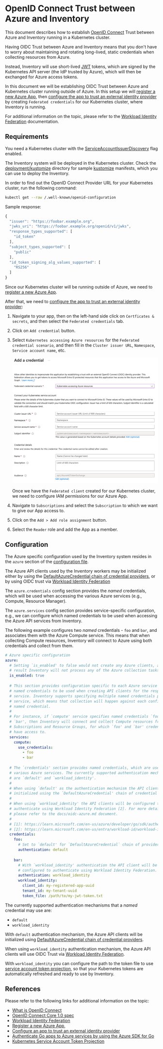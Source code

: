 # OpenID Connect Trust between Azure and Inventory

This document describes how to establish [OpenID Connect](http://openid.net/connect/) Trust between Azure and Inventory running
in a Kubernetes cluster.

Having OIDC Trust between Azure and Inventory means that you don't have to worry
about maintaining and rotating long-lived, static credentials when collecting
resources from Azure.

Instead, Inventory will use short-lived [JWT](https://jwt.io/) tokens, which are
signed by the Kubernetes API server (the IdP trusted by Azure), which will then
be exchanged for Azure access tokens.

In this document we will be establishing OIDC Trust between Azure and Kubernetes
cluster running outside of Azure. In this setup we will [register a new Azure App](https://learn.microsoft.com/en-us/entra/identity-platform/quickstart-register-app),
then [configure the app to trust an external identity
provider](https://learn.microsoft.com/en-us/entra/workload-id/workload-identity-federation-create-trust)
by creating `Federated credentials` for our Kubernetes cluster, where Inventory
is running.

For additional information on the topic, please refer to the [Workload Identity Federation](https://learn.microsoft.com/en-us/entra/workload-id/workload-identity-federation)
documentation.

## Requirements

You need a Kubernetes cluster with the
[ServiceAccountIssuerDiscovery](https://kubernetes.io/docs/tasks/configure-pod-container/configure-service-account/#service-account-issuer-discovery)
flag enabled.

The Inventory system will be deployed in the Kubernetes cluster. Check the
[deployment/kustomize](../deployment/kustomize) directory for sample
[kustomize](https://kustomize.io/) manifests, which you can use to deploy the
Inventory.

In order to find out the OpenID Connect Provider URL for your Kubernetes
cluster, run the following command:

```sh
kubectl get --raw /.well-known/openid-configuration
```

Sample response:

``` javascript
{
  "issuer": "https://foobar.example.org",
  "jwks_uri": "https://foobar.example.org/openid/v1/jwks",
  "response_types_supported": [
    "id_token"
  ],
  "subject_types_supported": [
    "public"
  ],
  "id_token_signing_alg_values_supported": [
    "RS256"
  ]
}
```

Since our Kubernetes cluster will be running outside of Azure, we need to
[register a new Azure App](https://learn.microsoft.com/en-us/entra/identity-platform/quickstart-register-app).

After that, we need to [configure the app to trust an external identity provider](https://learn.microsoft.com/en-us/entra/workload-id/workload-identity-federation-create-trust):

1. Navigate to your app, then on the left-hand side click on
`Certficates & secrets`, and then select the `Federated credentials` tab.

1. Click on `Add credential` button.

1. Select `Kubernetes accessing Azure resources` for the `Federated credential scenario`,
and then fill in the `Cluster issuer URL`, `Namespace`, `Service account name`, etc.

    ![Azure Federated Client Kubernetes](../images/azure-oidc-kubernetes.png)

    Once we have the `Federated client` created for our Kubernetes cluster, we need to configure IAM permissions for our Azure App.

1. Navigate to `Subscriptions` and select the `Subscription` to which we want to
give our App access to.

1. Click on the `Add > Add role assignment` button.

1. Select the `Reader` role and add the App as a member.

## Configuration

The Azure specific configuration used by the Inventory system resides in the `azure`
section of the [configuration file](../examples/config.yaml).

The Azure API clients used by the Inventory workers may be initialized either by
using the [DefaultAzureCredential chain of credential providers](https://learn.microsoft.com/en-us/azure/developer/go/sdk/authentication-overview#use-defaultazurecredential-in-an-application),
or by using OIDC trust via [Workload Identity Federation](https://learn.microsoft.com/en-us/entra/workload-id/workload-identity-federation)

The `azure.credentials` config section provides the _named_ credentials, which
will be used when accessing the various Azure services (e.g., Compute, Resource Manager).

The `azure.services` config section provides service-specific configuration,
e.g., we can configure which named credentials to be used when accessing the
Azure API services from Inventory.

The following example configures two _named_ credentials - `foo` and `bar`, and
associates them with the Azure Compute service. This means that when collecting
Compute resources, Inventory will connect to Azure using both credentials and
collect from them.

``` yaml
# Azure specific configuration
azure:
  # Setting `is_enabled' to false would not create any Azure clients, and as a
  # result Inventory will not process any of the Azure collection tasks.
  is_enabled: true

  # This section provides configuration specific to each Azure service and which
  # named credentials to be used when creating API clients for the respective
  # service. Inventory supports specifying multiple named credentials per
  # service, which means that collection will happen against each configured
  # named credential.
  #
  # For instance, if `compute' service specifies named credentials `foo' and
  # `bar', then Inventory will connect and collect Compute resources from the
  # Subscriptions and Resource Groups, for which `foo' and `bar' credentials
  # have access to.
  services:
    compute:
      use_credentials:
        - foo
        - bar

  # The `credentials' section provides named credentials, which are used by the
  # various Azure services. The currently supported authentication mechanisms
  # are `default' and `workload_identity'.
  #
  # When using `default' as the authentication mechanism the API clients will be
  # initialized using the `DefaultAzureCredential' chain of credential providers [1].
  #
  # When using `workload_identity' the API clients will be configured to
  # authenticate using Workload Identity Federation [2]. For more details,
  # please refer to the docs/oidc-azure.md document.
  #
  # [1]: https://learn.microsoft.com/en-us/azure/developer/go/sdk/authentication-overview
  # [2]: https://learn.microsoft.com/en-us/entra/workload-id/workload-identity-federation
  credentials:
    foo:
      # Set to `default' for `DefaultAzureCredential` chain of providers
      authentication: default

    bar:
      # With `workload_identity' authentication the API client will be
      # configured to authenticate using Workload Identity Federation.
      authentication: workload_identity
      workload_identity:
        client_id: my-registered-app-uuid
        tenant_id: my-tenant-uuid
        token_file: /path/to/my-jwt-token.txt
```

The currently supported authentication mechanisms that a _named_ credential may
use are:

- `default`
- `workload_identity`

With `default` authentication mechanism, the Azure API clients will be initialized
using [DefaultAzureCredential chain of credential providers](https://learn.microsoft.com/en-us/azure/developer/go/sdk/authentication-overview#use-defaultazurecredential-in-an-application).

When using `workload_identity` authentication mechanism, the Azure API clients
will use OIDC Trust via [Workload Identity Federation](https://learn.microsoft.com/en-us/entra/workload-id/workload-identity-federation).

With `workload_identity` you can configure the path to the token file to use
[service account token projection](https://kubernetes.io/docs/tasks/configure-pod-container/configure-service-account/#launch-a-pod-using-service-account-token-projection),
so that your Kubernetes tokens are automatically refreshed and ready to use by Inventory.

## References

Please refer to the following links for additional information on the topic:

- [What is OpenID Connect](https://openid.net/developers/how-connect-works/)
- [OpenID Connect Core 1.0 spec](https://openid.net/specs/openid-connect-core-1_0.html)
- [Workload Identity Federation](https://learn.microsoft.com/en-us/entra/workload-id/workload-identity-federation)
- [Register a new Azure App](https://learn.microsoft.com/en-us/entra/identity-platform/quickstart-register-app),
- [Configure an app to trust an external identity provider](https://learn.microsoft.com/en-us/entra/workload-id/workload-identity-federation-create-trust)
- [Authenticate Go apps to Azure services by using the Azure SDK for Go](https://learn.microsoft.com/en-us/azure/developer/go/sdk/authentication-overview)
- [Kubernetes Service Account Token Projection](https://kubernetes.io/docs/tasks/configure-pod-container/configure-service-account/#launch-a-pod-using-service-account-token-projection)
